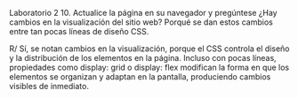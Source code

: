 Laboratorio 2
10. Actualice la página en su navegador y pregúntese ¿Hay cambios en la visualización del sitio web? Porqué se
dan estos cambios entre tan pocas líneas de diseño CSS.

R/ Sí, se notan cambios en la visualización, porque el CSS controla el diseño y la distribución de los elementos en la página. 
  Incluso con pocas líneas, propiedades como display: grid o display: flex modifican la forma en que los elementos se organizan 
  y adaptan en la pantalla, produciendo cambios visibles de inmediato.
